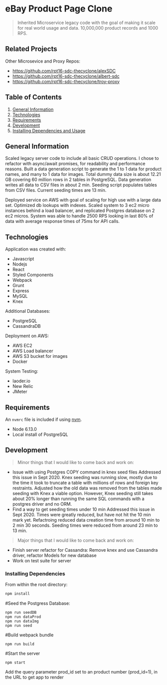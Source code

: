 # eBay Product Page Clone

> Inherited Microservice legacy code with the goal of making it scale for real world usage and data. 10,000,000 product records and 1000 RPS.

## Related Projects
Other Microsevice and Proxy Repos:
  - https://github.com/rpt16-sdc-thecyclone/alexSDC
  - https://github.com/rpt16-sdc-thecyclone/albert-sdc
  - https://github.com/rpt16-sdc-thecyclone/troy-proxy

## Table of Contents

1. [General Information](#general_information)
1. [Technologies](#technologies)
1. [Requirements](#requirements)
1. [Development](#development)
1. [Installing Dependencies and Usage](#installing_dependencies_and_usage)

## General Information

Scaled legacy server code to include all basic CRUD operations. I chose to refactor with async/await promises, for readability and performance reasons. Built a data generation script to generate the 1 to 1 data for product names, and many to 1 data for images. Total dummy data size is about 12.21 GB covering 60 million rows in 2 tables in PostgreSQL. Data generation writes all data to CSV files in about 2 min. Seeding script populates tables from CSV files. Current seeding times are 13 min.

Deployed service on AWS with goal of scaling for high use with a large data set. Optimized db lookups with indexes. Scaled system to 3 ec2 micro instances behind a load balancer, and replicated Postgres database on 2 ec2 micros. System was able to handle 2500 RPS looking in last 80% of data with average response times of 75ms for API calls.

## Technologies
Application was created with:
* Javascript
* Nodejs
* React
* Styled Components
* Webpack
* Grunt
* Express
* MySQL
* Knex

Additional Databases:
* PostgreSQL
* CassandraDB

Deployment on AWS:
* AWS EC2
* AWS Load balancer
* AWS S3 bucket for images
* Docker

System Testing:
* laoder.io
* New Relic
* JMeter

## Requirements

An `nvmrc` file is included if using [nvm](https://github.com/creationix/nvm).

- Node 6.13.0
- Local install of PostgreSQL

## Development
> Minor things that I would like to come back and work on:
* Issue with using Postgres COPY command in knex seed files
  Addressed this issue in Sept 2020. Knex seeding was running slow, mostly due to the time it took to truncate a table with millions of rows and foreign key restraints. Adjusted how the old data was removed from the tables made seeding with Knex a viable option. However, Knex seeding still takes about 20% longer than running the same SQL commands with a postgres driver and no ORM.
* Find a way to get seeding times under 10 min
  Addressed this issue in Sept 2020. Times were greatly reduced, but have not hit the 10 min mark yet. Refactroing reduced data creation time from around 10 min to 2 min 30 seconds. Seeding times were reduced from around 23 min to 13 min.

> Major things that I would like to come back and work on:
* Finish server refactor for Cassandra: Remove knex and use Cassandra driver, refactor Models for new database
* Work on test suite for server

### Installing Dependencies

From within the root directory:

```sh
npm install
```
#Seed the Postgress Database:
```
npm run seedDB
npm run dataProd
npm run dataImg
npm run seed
```
#Build webpack bundle
```
npm run build
```
#Start the server
```
npm start
```

Add the query parameter prod_id set to an product number (prod_id=1), in the URL to get app to render

